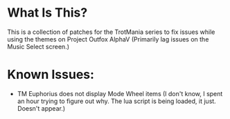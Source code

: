 # What Is This?
This is a collection of patches for the TrotMania series to fix issues while using the themes on Project Outfox AlphaV (Primarily lag issues on the Music Select screen.)

# Known Issues:
* TM Euphorius does not display Mode Wheel items (I don't know, I spent an hour trying to figure out why. The lua script is being loaded, it just. Doesn't appear.)
